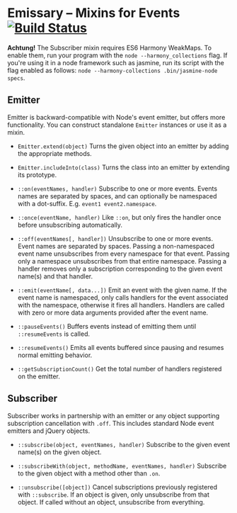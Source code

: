 # Emissary – Mixins for Events [![Build Status](https://travis-ci.org/atom/emissary.png)](https://travis-ci.org/atom/emissary)

**Achtung!** The Subscriber mixin requires ES6 Harmony WeakMaps. To enable them, run your program with the  `node --harmony_collections` flag. If you're using it in a node framework such as jasmine, run its script with the flag enabled as follows: `node --harmony-collections .bin/jasmine-node specs`.

## Emitter

Emitter is backward-compatible with Node's event emitter, but offers more functionality. You can construct standalone `Emitter` instances or use it as a mixin.

* `Emitter.extend(object)`
  Turns the given object into an emitter by adding the appropriate methods.

* `Emitter.includeInto(class)`
  Turns the class into an emitter by extending its prototype.

* `::on(eventNames, handler)`
  Subscribe to one or more events. Events names are separated by spaces, and can optionally be namespaced with a dot-suffix. E.g. `event1 event2.namespace`.
  
* `::once(eventName, handler)`
  Like `::on`, but only fires the handler once before unsubscribing automatically.

* `::off(eventNames[, handler])`
  Unsubscribe to one or more events. Event names are separated by spaces. Passing a non-namespaced event name unsubscribes from every namespace for that event. Passing only a namespace unsubscribes from that entire namespace. Passing a handler removes only a subscription corresponding to the given event name(s) and that handler.
  
* `::emit(eventName[, data...])`
  Emit an event with the given name. If the event name is namespaced, only calls handlers for the event associated with the namespace, otherwise it fires all handlers. Handlers are called with zero or more data arguments provided after the event name.

* `::pauseEvents()`
  Buffers events instead of emitting them until `::resumeEvents` is called.
  
* `::resumeEvents()`
  Emits all events buffered since pausing and resumes normal emitting behavior.

* `::getSubscriptionCount()`
  Get the total number of handlers registered on the emitter.
  
## Subscriber

Subscriber works in partnership with an emitter or any object supporting subscription cancellation with `.off`. This includes standard Node event emitters and jQuery objects.

* `::subscribe(object, eventNames, handler)`
  Subscribe to the given event name(s) on the given object.
  
* `::subscribeWith(object, methodName, eventNames, handler)`
  Subscribe to the given object with a method other than `.on`.

* `::unsubscribe([object])`
  Cancel subscriptions previously registered with `::subscribe`. If an object is given, only unsubscribe from that object. If called without an object, unsubscribe from everything.
